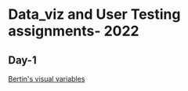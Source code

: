 # Data_viz and User Testing assignments- 2022
## Day-1
[Bertin's visual variables](https://www.figma.com/file/HcZ0ivQStRd9NS7BdCXPqI/Bertin's-visual-variables-Dev_Desai?node-id=0%3A1)
